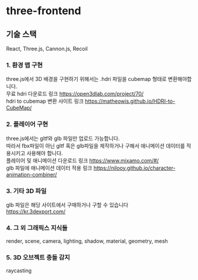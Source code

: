 # three-frontend

## 기술 스택 
React, Three.js, Cannon.js, Recoil

### 1. 환경 맵 구현
three.js에서 3D 배경을 구현하기 위해서는 .hdri 파일을 cubemap 형태로 변환해야합니다.<br/>
무료 hdri 다운로드 링크 https://open3dlab.com/project/70/ <br/>
hdri to cubemap 변환 사이트 링크 https://matheowis.github.io/HDRI-to-CubeMap/<br/>

### 2. 플레이어 구현
three.js에서는 gltf와 glb 파일만 업로드 가능합니다.<br/>
따라서 fbx파일이 아닌 gltf 혹은 glb파일을 제작하거나 구해서 애니메이션 데이터를 적용시키고 사용해야 합니다.<br/>
플레이어 및 애니메이션 다운로드 링크 https://www.mixamo.com/#/<br/>
glb 파일에 애니메이션 데이터 적용 링크 https://nilooy.github.io/character-animation-combiner/<br/>

### 3. 기타 3D 파일
glb 파일은 해당 사이트에서 구매하거나 구할 수 있습니다 <br/>
https://kr.3dexport.com/

### 4. 그 외 그래픽스 지식들
render, scene, camera, lighting, shadow, material, geometry, mesh

### 5. 3D 오브젝트 충돌 감지
raycasting




